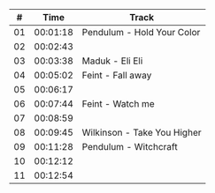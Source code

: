 | \#  | Time     | Track                                                                            |
| --- | -------- | -------------------------------------------------------------------------------- |
| 01  | 00:01:18 | Pendulum - Hold Your Color                                                       |
| 02  | 00:02:43 |                                                                                  |
| 03  | 00:03:38 | Maduk - Eli Eli                                                                  |
| 04  | 00:05:02 | Feint - Fall away                                                                |
| 05  | 00:06:17 |                                                                                  |
| 06  | 00:07:44 | Feint - Watch me                                                                 |
| 07  | 00:08:59 |                                                                                  |
| 08  | 00:09:45 | Wilkinson - Take You Higher                                                      |
| 09  | 00:11:28 | Pendulum - Witchcraft                                                            |
| 10  | 00:12:12 |                                                                                  |
| 11  | 00:12:54 |                                                                                  |

